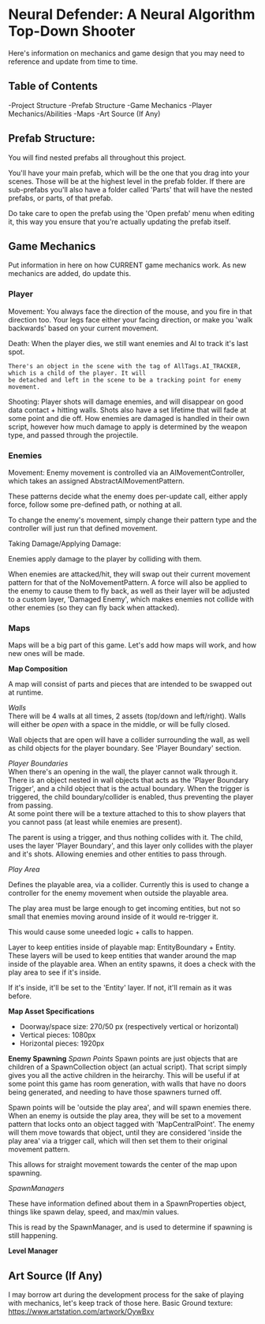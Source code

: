 ﻿# Neural Defender: A Neural Algorithm Top-Down Shooter #

Here's information on mechanics and game design that you may need to reference and update from time to time.

## Table of Contents ##
-Project Structure
-Prefab Structure
-Game Mechanics
-Player Mechanics/Abilities
-Maps
-Art Source (If Any)

## Prefab Structure: ##
You will find nested prefabs all throughout this project.

You'll have your main prefab, which will be the one that you drag into your scenes. Those will be at the highest level in the prefab folder.
If there are sub-prefabs you'll also have a folder called 'Parts' that will have the nested prefabs, or parts, of that prefab.

Do take care to open the prefab using the 'Open prefab' menu when editing it, this way you ensure that you're actually updating the prefab itself.
 
## Game Mechanics ##
Put information in here on how CURRENT game mechanics work. As new mechanics are added, do update this.

### Player ###
Movement:
    You always face the direction of the mouse, and you fire in that direction too.
    Your legs face either your facing direction, or make you 'walk backwards' based on your current movement.

Death:
    When the player dies, we still want enemies and AI to track it's last spot.
    
    There's an object in the scene with the tag of AllTags.AI_TRACKER, which is a child of the player. It will
    be detached and left in the scene to be a tracking point for enemy movement.
    
Shooting:
    Player shots will damage enemies, and will disappear on good data contact + hitting walls. Shots also
    have a set lifetime that will fade at some point and die off. How enemies are damaged is handled in their
    own script, however how much damage to apply is determined by the weapon type, and passed through the projectile.
    

### Enemies ###
Movement:
Enemy movement is controlled via an AIMovementController, which takes an assigned AbstractAIMovementPattern.

These patterns decide what the enemy does per-update call, either apply force, follow some pre-defined path, or nothing at all.

To change the enemy's movement, simply change their pattern type and the controller will just run that defined movement.

Taking Damage/Applying Damage:

Enemies apply damage to the player by colliding with them.

When enemies are attacked/hit, they will swap out their current movement pattern for that of the NoMovementPattern.
A force will also be applied to the enemy to cause them to fly back, as well as their layer will be adjusted to a custom layer,
'Damaged Enemy', which makes enemies not collide with other enemies (so they can fly back when attacked).

### Maps ###
Maps will be a big part of this game. Let's add how maps will work, and how new ones will be made.

<b>Map Composition</b>
<br>

A map will consist of parts and pieces that are intended to be swapped out at runtime.

<i>Walls</i>
<br>There will be 4 walls at all times, 2 assets (top/down and left/right).
Walls will either be <i>open</i> with a space in the middle, or will be fully closed.

Wall objects that are open will have a collider surrounding the wall, as well as child objects for the player boundary. See 'Player Boundary' section.

<i>Player Boundaries</i>
<br>
When there's an opening in the wall, the player cannot walk through it. There is an object nested in wall objects that acts as the 'Player Boundary Trigger', and a child object that
is the actual boundary. When the trigger is triggered, the child boundary/collider is enabled, thus preventing the player from passing.
<br>
At some point there will be a texture attached to this to show players that you cannot pass (at least while enemies are present).

The parent is using a trigger, and thus nothing collides with it. The child, uses the layer 'Player Boundary', and this layer only collides with the player and it's shots.
Allowing enemies and other entities to pass through.

<i>Play Area</i>

Defines the playable area, via a collider. Currently this is used to change a controller for the enemy movement when outside the playable area.
 
The play area must be large enough to get incoming entities, but not so small that enemies moving around inside of it would re-trigger it.

This would cause some uneeded logic + calls to happen.

Layer to keep entities inside of playable map: EntityBoundary + Entity.
These layers will be used to keep entities that wander around the map inside of the playable area.
When an entity spawns, it does a check with the play area to see if it's inside.

If it's inside, it'll be set to the 'Entity' layer.
If not, it'll remain as it was before.
 
<b>Map Asset Specifications</b>
<br>
- Doorway/space size: 270/50 px (respectively vertical or horizontal)
- Vertical pieces: 1080px
- Horizontal pieces: 1920px 

<b>Enemy Spawning</b>
<i>Spawn Points</i>
Spawn points are just objects that are children of a SpawnCollection object (an actual script). That script simply gives you all the active children in the heirarchy.
This will be useful if at some point this game has room generation, with walls that have no doors being generated, and needing to have those spawners turned off.

Spawn points will be 'outside the play area', and will spawn enemies there. When an enemy is outside the play area,
they will be set to a movement pattern that locks onto an object tagged with 'MapCentralPoint'. The enemy will them move towards that object, until they are considered 'inside the play area' via a trigger call,
which will then set them to their original movement pattern.

This allows for straight movement towards the center of the map upon spawning.

<i>SpawnManagers</i>
 
These have information defined about them in a SpawnProperties object, things like spawn delay, speed, and max/min values.

This is read by the SpawnManager, and is used to determine if spawning is still happening.

<b>Level Manager</b>
## Art Source (If Any) ##
I may borrow art during the development process for the sake of playing with mechanics, let's keep track of those here.
Basic Ground texture: https://www.artstation.com/artwork/OywBxv